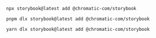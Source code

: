 ```shell renderer="common" language="js" packageManager="npm"
npx storybook@latest add @chromatic-com/storybook
```

```shell renderer="common" language="js" packageManager="pnpm"
pnpm dlx storybook@latest add @chromatic-com/storybook
```

```shell renderer="common" language="js" packageManager="yarn"
yarn dlx storybook@latest add @chromatic-com/storybook
```

